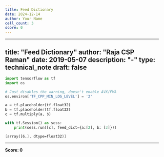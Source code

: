 ```yaml
---
title: Feed Dictionary
date: 2024-12-14
author: Your Name
cell_count: 3
score: 0
---
```


---
title: "Feed Dictionary"
author: "Raja CSP Raman"
date: 2019-05-07
description: "-"
type: technical_note
draft: false
---

```python
import tensorflow as tf
import os

# Just disables the warning, doesn't enable AVX/FMA
os.environ['TF_CPP_MIN_LOG_LEVEL'] = '2'
```


```python
a = tf.placeholder(tf.float32)
b = tf.placeholder(tf.float32)
c = tf.multiply(a, b)

with tf.Session() as sess:
    print(sess.run([c], feed_dict={a:[2], b: [3]}))
```

    [array([6.], dtype=float32)]



---
**Score: 0**
